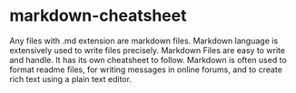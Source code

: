 # markdown-cheatsheet
Any files with .md extension are markdown files. Markdown language is extensively used to write files precisely. Markdown Files are easy to write and handle. It has its own cheatsheet to follow. 
Markdown is often used to format readme files, for writing messages in online forums, and to create rich text using a plain text editor. 
